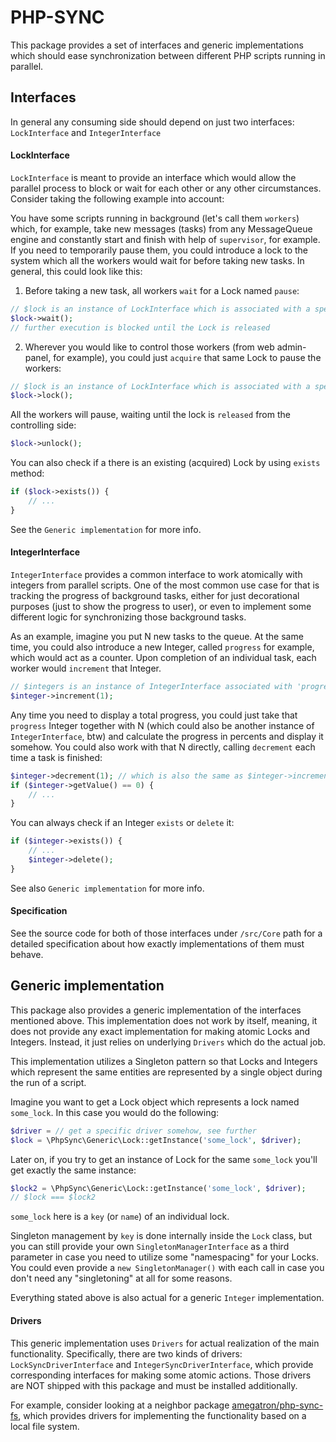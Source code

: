 # PHP-SYNC

This package provides a set of interfaces and generic implementations which should ease synchronization between different PHP scripts
running in parallel.

## Interfaces

In general any consuming side should depend on just two interfaces: `LockInterface` and `IntegerInterface` 

#### LockInterface
`LockInterface` is meant to provide an interface which would allow the parallel process to block or wait for each other
or any other circumstances. Consider taking the following example into account:

You have some scripts running in background (let's call them `workers`) which, for example, take new messages (tasks) 
from any MessageQueue engine and constantly start and finish with help of `supervisor`, for example. If you need to
temporarily pause them, you could introduce a lock to the system which all the workers would wait for before taking new
tasks. In general, this could look like this:

1. Before taking a new task, all workers `wait` for a Lock named `pause`:

```php
// $lock is an instance of LockInterface which is associated with a specific Lock called 'pause'
$lock->wait(); 
// further execution is blocked until the Lock is released
```
2. Wherever you would like to control those workers (from web admin-panel, for example), you could just `acquire`
      that same Lock to pause the workers:      
```php
// $lock is an instance of LockInterface which is associated with a specific Lock called 'pause'
$lock->lock();
``` 
All the workers will pause, waiting until the lock is `released` from the controlling side:     
```php
$lock->unlock();
```
You can also check if a there is an existing (acquired) Lock by using `exists` method:
```php
if ($lock->exists()) {
    // ...
}
```
See the `Generic implementation` for more info.
      
#### IntegerInterface
`IntegerInterface` provides a common interface to work atomically with integers from parallel scripts. One of the most common
use case for that is tracking the progress of background tasks, either for just decorational purposes (just to
show the progress to user), or even to implement some different logic for synchronizing those background tasks.

As an example, imagine you put N new tasks to the queue. At the same time, you could also introduce a new Integer, 
called `progress` for example, which would act as a counter. Upon completion of an individual task,
each worker would `increment` that Integer.
```php
// $integers is an instance of IntegerInterface associated with 'progress'  
$integer->increment(1);
```
Any time you need to display a total progress, you could just take that `progress` Integer together
with N (which could also be another instance of `IntegerInterface`, btw) and calculate the progress
in percents and display it somehow. You could also work with that N directly, calling `decrement` each
time a task is finished:
```php
$integer->decrement(1); // which is also the same as $integer->increment(-1);
if ($integer->getValue() == 0) {
    // ...
}
```

You can always check if an Integer `exists` or `delete` it:
```php
if ($integer->exists()) {
    // ...
    $integer->delete();
}
```

See also `Generic implementation` for more info.

#### Specification
See the source code for both of those interfaces under `/src/Core` path for a detailed specification
about how exactly implementations of them must behave.

## Generic implementation
This package also provides a generic implementation of the interfaces mentioned above. This implementation does not work by
itself, meaning, it does not provide any exact implementation for making atomic Locks and Integers. Instead, it just
relies on underlying `Drivers` which do the actual job.

This implementation utilizes a Singleton pattern so that Locks and Integers which represent the same entities
are represented by a single object during the run of a script.

Imagine you want to get a Lock object which represents a lock named `some_lock`. In this case you would do the following:
```php
$driver = // get a specific driver somehow, see further
$lock = \PhpSync\Generic\Lock::getInstance('some_lock', $driver);
```
Later on, if you try to get an instance of Lock for the same `some_lock` you'll get exactly the same instance:
```php
$lock2 = \PhpSync\Generic\Lock::getInstance('some_lock', $driver);
// $lock === $lock2
```
`some_lock` here is a `key` (or `name`) of an individual lock.

Singleton management by `key` is done internally inside the `Lock` class, but you can still
provide your own `SingletonManagerInterface` as a third parameter in case you need to utilize
some "namespacing" for your Locks. You could even provide a `new SingletonManager()` with each
call in case you don't need any "singletoning" at all for some reasons.

Everything stated above is also actual for a generic `Integer` implementation.

#### Drivers
This generic implementation uses `Drivers` for actual realization of the main functionality. Specifically, 
there are two kinds of drivers: `LockSyncDriverInterface` and `IntegerSyncDriverInterface`, which provide
corresponding interfaces for making some atomic actions. Those drivers are NOT shipped with this package and
must be installed additionally.

For example, consider looking at a neighbor package [amegatron/php-sync-fs](https://github.com/Amegatron/php-sync-fs),
which provides drivers for implementing the functionality based on a local file system.
